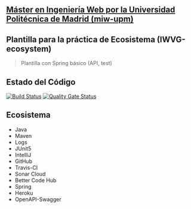 ## [Máster en Ingeniería Web por la Universidad Politécnica de Madrid (miw-upm)](http://miw.etsisi.upm.es)
## Plantilla para la práctica de Ecosistema (IWVG-ecosystem)
> Plantilla con Spring básico (API, test) 
## Estado del Código
[![Build Status](https://travis-ci.org/Gabehh/iwvg-ecosystem-gabriel-macho.svg?branch=develop)](https://travis-ci.org/Gabehh/iwvg-ecosystem-gabriel-macho)
[![Quality Gate Status](https://sonarcloud.io/api/project_badges/measure?project=es.upm.miw%3Aiwvg-ecosystem-gabriel-macho&metric=alert_status)](https://sonarcloud.io/dashboard?id=es.upm.miw%3Aiwvg-ecosystem-gabriel-macho)
## Ecosistema
* Java
* Maven
* Logs
* JUnit5
* IntelliJ
* GitHub
* Travis-CI
* Sonar Cloud
* Better Code Hub
* Spring
* Heroku
* OpenAPI-Swagger
